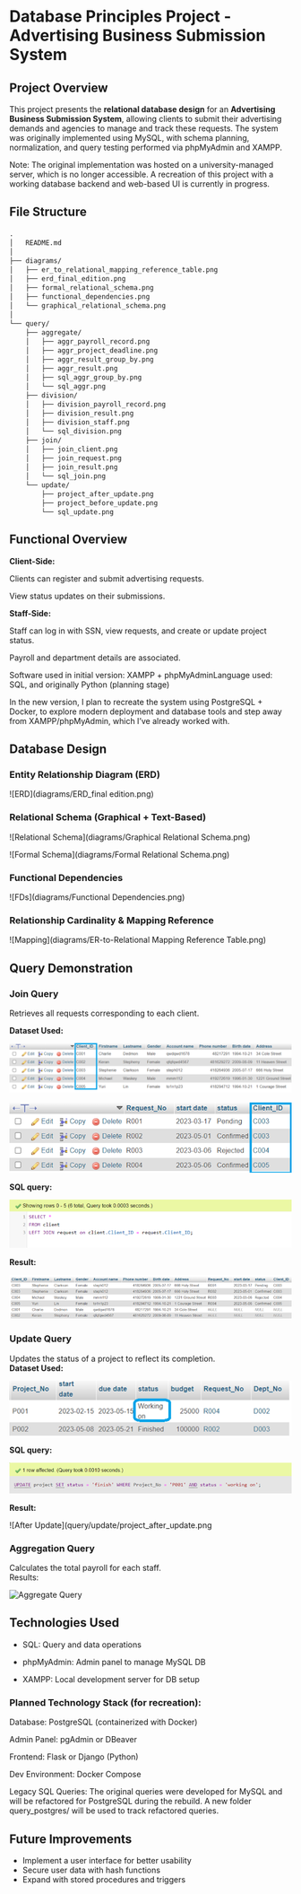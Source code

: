 # Database Principles Project - Advertising Business Submission System

## Project Overview
This project presents the **relational database design** for an **Advertising Business Submission System**, allowing clients to submit their advertising demands and agencies to manage and track these requests. The system was originally implemented using MySQL, with schema planning, normalization, and query testing performed via phpMyAdmin and XAMPP. 

Note: The original implementation was hosted on a university-managed server, which is no longer accessible. A recreation of this project with a working database backend and web-based UI is currently in progress.

## File Structure
```
.
│   README.md
│
├── diagrams/
│   ├── er_to_relational_mapping_reference_table.png
│   ├── erd_final_edition.png
│   ├── formal_relational_schema.png
│   ├── functional_dependencies.png
│   └── graphical_relational_schema.png
│
└── query/
    ├── aggregate/
    │   ├── aggr_payroll_record.png
    │   ├── aggr_project_deadline.png
    │   ├── aggr_result_group_by.png
    │   ├── aggr_result.png
    │   ├── sql_aggr_group_by.png
    │   └── sql_aggr.png
    ├── division/
    │   ├── division_payroll_record.png
    │   ├── division_result.png
    │   ├── division_staff.png
    │   └── sql_division.png
    ├── join/
    │   ├── join_client.png
    │   ├── join_request.png
    │   ├── join_result.png
    │   └── sql_join.png
    └── update/
        ├── project_after_update.png
        ├── project_before_update.png
        └── sql_update.png
```

## Functional Overview

**Client-Side:**

Clients can register and submit advertising requests.

View status updates on their submissions.

**Staff-Side:**

Staff can log in with SSN, view requests, and create or update project status.

Payroll and department details are associated.

Software used in initial version: XAMPP + phpMyAdminLanguage used: SQL, and originally Python (planning stage)


In the new version, I plan to recreate the system using PostgreSQL + Docker, to explore modern deployment and database tools and step away from XAMPP/phpMyAdmin, which I’ve already worked with.


## Database Design

### Entity Relationship Diagram (ERD)

![ERD](diagrams/ERD_final edition.png)

### Relational Schema (Graphical + Text-Based)

![Relational Schema](diagrams/Graphical Relational Schema.png)

![Formal Schema](diagrams/Formal Relational Schema.png)

### Functional Dependencies

![FDs](diagrams/Functional Dependencies.png)

### Relationship Cardinality & Mapping Reference

![Mapping](diagrams/ER-to-Relational Mapping Reference Table.png)


## Query Demonstration

### Join Query   
Retrieves all requests corresponding to each client.

**Dataset Used:**

![Client Table](query/join/join_client.png)  

![Request Table](query/join/join_request.png)

**SQL query:**

![SQL join](query/join/SQL_join.png)

**Result:**

![Join Result](query/join/join_result.png)

### Update Query
Updates the status of a project to reflect its completion.  
**Dataset Used:**

![Before Update](query/update/project_before_update.png)

**SQL query:**

![SQL update](query/update/SQL_update.png)

**Result:**

![After Update](query/update/project_after_update.png

### Aggregation Query
Calculates the total payroll for each staff.  
Results:

![Aggregate Query](query%20results/aggregate.png)


## Technologies Used
- SQL: Query and data operations

- phpMyAdmin: Admin panel to manage MySQL DB

- XAMPP: Local development server for DB setup

### Planned Technology Stack (for recreation):

Database: PostgreSQL (containerized with Docker)

Admin Panel: pgAdmin or DBeaver

Frontend: Flask or Django (Python)

Dev Environment: Docker Compose

Legacy SQL Queries: The original queries were developed for MySQL and will be refactored for PostgreSQL during the rebuild. A new folder query_postgres/ will be used to track refactored queries.


## Future Improvements
- Implement a user interface for better usability
- Secure user data with hash functions
- Expand with stored procedures and triggers
